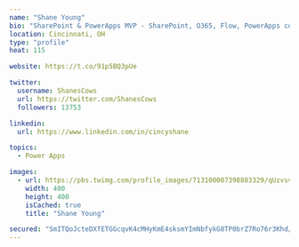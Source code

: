 ```yaml
---
name: "Shane Young"
bio: "SharePoint & PowerApps MVP - SharePoint, O365, Flow, PowerApps consulting? @PowerApps911 | Pure Snark? You found it."
location: Cincinnati, OH
type: "profile"
heat: 115

website: https://t.co/91p5BQ3pUe

twitter:
  username: ShanesCows
  url: https://twitter.com/ShanesCows
  followers: 13753

linkedin:
  url: https://www.linkedin.com/in/cincyshane

topics:
  - Power Apps

images:
  - url: https://pbs.twimg.com/profile_images/713100007398883329/qUzvsvQ3_400x400.jpg
    width: 400
    height: 400
    isCached: true
    title: "Shane Young"

secured: "SmITQoJcteDXfETGGcqvK4cMHyKmE4sksmYImNbfykG8TP0brZ7Ro76r3Khd/+RZcualjXqm2ovnSzZjUSXfYol9O+bNtUk4wcqFXrbAn9s4FpZ/7OeXYF9jaAgMRTLofEeEak4+fDLANWgDdi3Vefb9QPRIXQ1R9EISUD4CpRJNuXjjklJMkIuhg32NceoL81rPWvDExi7fc00pnDwfGlUN1aLVgO9HZfbqyYxHajTS60I4zZm3CNNOg0kypZZ3tUrxdiDsEQX+E2VhWGySfgmd3HjE4zrn747Osm1O5R7fHNaV2xJdR+rPLW05pQUVqJIPTE2dGSmMD0nLAOxmz3eZn0UJqOdVaGZPu03Wxsn44xQndigHr2Y7LTVrhqzpG649tl2koV/Te1UeLCg5ywK0lQ3uKfutnJBqaGf1Yc4=;N2gZkQIZytQf2VmAkfr+oQ=="
---
```


